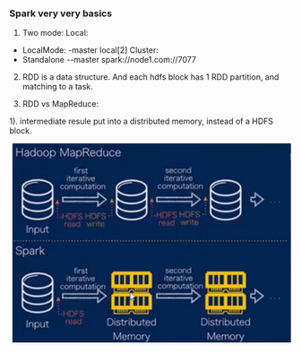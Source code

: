 ### Spark very very basics
1. Two mode:
Local:
- LocalMode: -master local[2]
Cluster:
- Standalone --master spark://node1.com://7077

2. RDD is a data structure. And each hdfs block has 1 RDD partition, and matching to a task.

3. RDD vs MapReduce:

1). intermediate resule put into a distributed memory, instead of a HDFS block. 

![spark](https://github.com/CorrineTan/bigdata-roadmap/blob/main/Images/spark1.png)